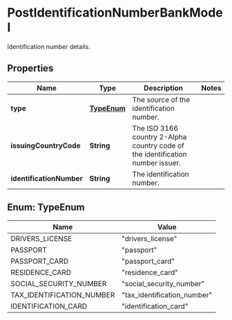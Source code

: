 

# PostIdentificationNumberBankModel

Identification number details.

## Properties

| Name | Type | Description | Notes |
|------------ | ------------- | ------------- | -------------|
|**type** | [**TypeEnum**](#TypeEnum) | The source of the identification number. |  |
|**issuingCountryCode** | **String** | The ISO 3166 country 2-Alpha country code of the identification number issuer. |  |
|**identificationNumber** | **String** | The identification number. |  |



## Enum: TypeEnum

| Name | Value |
|---- | -----|
| DRIVERS_LICENSE | &quot;drivers_license&quot; |
| PASSPORT | &quot;passport&quot; |
| PASSPORT_CARD | &quot;passport_card&quot; |
| RESIDENCE_CARD | &quot;residence_card&quot; |
| SOCIAL_SECURITY_NUMBER | &quot;social_security_number&quot; |
| TAX_IDENTIFICATION_NUMBER | &quot;tax_identification_number&quot; |
| IDENTIFICATION_CARD | &quot;identification_card&quot; |



